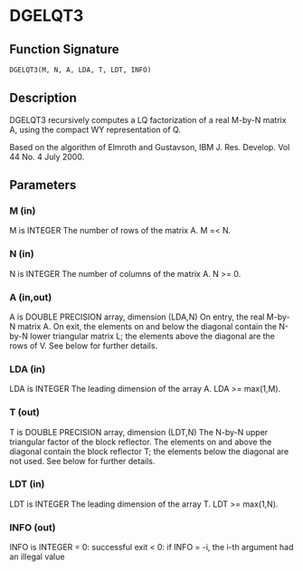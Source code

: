 # DGELQT3

## Function Signature

```fortran
DGELQT3(M, N, A, LDA, T, LDT, INFO)
```

## Description


 DGELQT3 recursively computes a LQ factorization of a real M-by-N
 matrix A, using the compact WY representation of Q.

 Based on the algorithm of Elmroth and Gustavson,
 IBM J. Res. Develop. Vol 44 No. 4 July 2000.

## Parameters

### M (in)

M is INTEGER The number of rows of the matrix A. M =< N.

### N (in)

N is INTEGER The number of columns of the matrix A. N >= 0.

### A (in,out)

A is DOUBLE PRECISION array, dimension (LDA,N) On entry, the real M-by-N matrix A. On exit, the elements on and below the diagonal contain the N-by-N lower triangular matrix L; the elements above the diagonal are the rows of V. See below for further details.

### LDA (in)

LDA is INTEGER The leading dimension of the array A. LDA >= max(1,M).

### T (out)

T is DOUBLE PRECISION array, dimension (LDT,N) The N-by-N upper triangular factor of the block reflector. The elements on and above the diagonal contain the block reflector T; the elements below the diagonal are not used. See below for further details.

### LDT (in)

LDT is INTEGER The leading dimension of the array T. LDT >= max(1,N).

### INFO (out)

INFO is INTEGER = 0: successful exit < 0: if INFO = -i, the i-th argument had an illegal value

